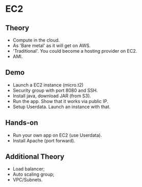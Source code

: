# EC2

## Theory

- Compute in the cloud.
- As 'Bare metal' as it will get on AWS.
- 'Traditional'. You could become a hosting provider on EC2.
- AMI.

## Demo

- Launch a EC2 instance (micro.t2)
- Security group with port 8080 and SSH.
- Install java, download JAR (from S3).
- Run the app. Show that it works via public IP.
- Setup Userdata. Launch an instance with that.

## Hands-on

- Run your own app on EC2 (use Userdata).
- Install Apache (port forward).

## Additional Theory

- Load balancer;
- Auto scaling group;
- VPC/Subnets.
